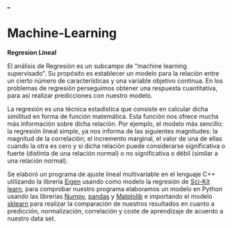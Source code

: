 [_](https://github.com/jchaves1406/Personales/blob/main/wallpaperbetter%20(1).jpg)
# Machine-Learning

**Regresion Lineal**

El análisis de Regresión es un subcampo de “machine learning supervisado”. Su propósito es establecer un modelo para la relación entre un cierto número de características y una variable objetivo continua. En los problemas de regresión perseguimos obtener una respuesta cuantitativa, para asi realizar predicciones con nuestro modelo. 

La regresión es una técnica estadística que consiste en calcular dicha similitud en forma de función matemática. Esta función nos ofrece mucha más información sobre dicha relación. Por ejemplo, el modelo más sencillo: la regresión lineal simple, ya nos informa de las siguientes magnitudes: la magnitud de la correlación; el incremento marginal, el valor de una de ellas cuando la otra es cero y si dicha relación puede considerarse significativa o fuerte (distinta de una relación normal) o no significativa o débil (similar a una relación normal).

Se elaboró un programa de ajuste lineal multivariable en el lenguaje C++ utilizando la librería [Eigen](https://eigen.tuxfamily.org/index.php?title=Main_Page) usando como modelo la regresión de [Sci-Kit learn](https://scikit-learn.org/stable/index.html), para comprobar nuestro programa elaboramos un modelo en Python usando las librerías [Numpy](https://numpy.org/), [pandas](https://pandas.pydata.org/) y [Matplolib](https://matplotlib.org/)  e importando el modelo [sklearn](https://scikit-learn.org/stable/modules/generated/sklearn.linear_model.LinearRegression.html) para realizar la comparación de nuestros resultados en cuanto a predicción, normalización, correlación y coste de aprendizaje de acuerdo a nuestro data set.





